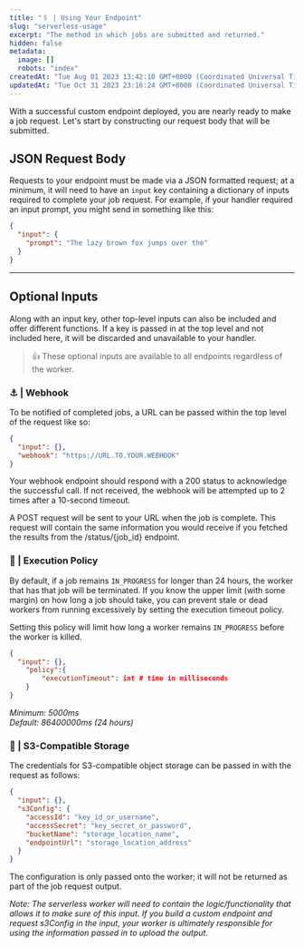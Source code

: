 ```yaml
---
title: "🖇️ | Using Your Endpoint"
slug: "serverless-usage"
excerpt: "The method in which jobs are submitted and returned."
hidden: false
metadata: 
  image: []
  robots: "index"
createdAt: "Tue Aug 01 2023 13:42:10 GMT+0000 (Coordinated Universal Time)"
updatedAt: "Tue Oct 31 2023 23:16:24 GMT+0000 (Coordinated Universal Time)"
---
```


With a successful custom endpoint deployed, you are nearly ready to make a job request. Let's start by constructing our request body that will be submitted.

## JSON Request Body

Requests to your endpoint must be made via a JSON formatted request; at a minimum, it will need to have an `input` key containing a dictionary of inputs required to complete your job request. For example, if your handler required an input prompt, you might send in something like this:

```json
{
  "input": {
    "prompt": "The lazy brown fox jumps over the"
  }
}
```

---

## Optional Inputs

Along with an input key, other top-level inputs can also be included and offer different functions. If a key is passed in at the top level and not included here, it will be discarded and unavailable to your handler.

> 👍 These optional inputs are available to all endpoints regardless of the worker.

### ⚓ | Webhook

To be notified of completed jobs, a URL can be passed within the top level of the request like so:

```json
{
  "input": {},
  "webhook": "https://URL.TO.YOUR.WEBHOOK"
}
```

Your webhook endpoint should respond with a 200 status to acknowledge the successful call. If not received, the webhook will be attempted up to 2 times after a 10-second timeout.

A POST request will be sent to your URL when the job is complete. This request will contain the same information you would receive if you fetched the results from the /status/{job_id} endpoint.

### 📜 | Execution Policy

By default, if a job remains `IN_PROGRESS` for longer than 24 hours, the worker that has that job will be terminated. If you know the upper limit (with some margin) on how long a job should take, you can prevent stale or dead workers from running excessively by setting the execution timeout policy.

Setting this policy will limit how long a worker remains `IN_PROGRESS` before the worker is killed.

```json
{
  "input": {},
	"policy":{
    	"executionTimeout": int # time in milliseconds
  	}
}
```

_Minimum: 5000ms\
Default: 86400000ms (24 hours)_

### 💾 | S3-Compatible Storage

The credentials for S3-compatible object storage can be passed in with the request as follows:

```json
{
  "input": {},
  "s3Config": {
    "accessId": "key_id_or_username",
    "accessSecret": "key_secret_or_password",
    "bucketName": "storage_location_name",
    "endpointUrl": "storage_location_address"
  }
}
```

The configuration is only passed onto the worker; it will not be returned as part of the job request output.

_Note: The serverless worker will need to contain the logic/functionality that allows it to make sure of this input. If you build a custom endpoint and request s3Config in the input, your worker is ultimately responsible for using the information passed in to upload the output._
